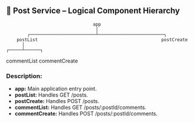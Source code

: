 



## 🧭 Post Service – Logical Component Hierarchy

                                     app
                                      │
            ┌─────────────────────────┴─────────────────────────┐
        postList                                               postCreate
          │                                                      
    ┌─────┴──────┐                                        
commentList   commentCreate


### Description:
- **app:** Main application entry point.
- **postList:** Handles GET /posts.
- **postCreate:** Handles POST /posts.
- **commentList:** Handles GET /posts/:postId/comments.
- **commentCreate:** Handles POST /posts/:postId/comments.

